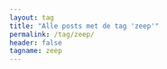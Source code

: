 ```yaml
---
layout: tag
title: "Alle posts met de tag 'zeep'"
permalink: /tag/zeep/
header: false
tagname: zeep
---
```

